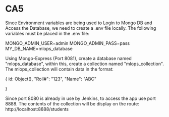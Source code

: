 # CA5

Since Environment variables are being used to Login to Mongo DB and Access the Database, we need to create a .env file locally.
The following variables must be placed in the .env file:

MONGO_ADMIN_USER=admin
MONGO_ADMIN_PASS=pass
MY_DB_NAME=mlops_database

Using Mongo-Express (Port 8081), create a database named "mlops_database", within this, create a collection named "mlops_collection".
The mlops_collection will contain data in the format:

{
  id: Object(),
  "Roll#": "123",
  "Name": "ABC"

}


Since port 8080 is already in use by Jenkins, to access the app use port 8888.
The contents of the collection will be display on the route: http://localhost:8888/students




